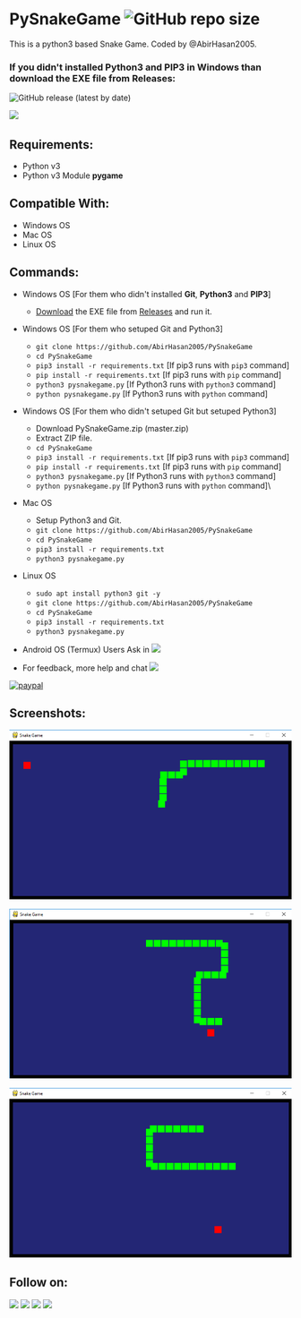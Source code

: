 # PySnakeGame ![GitHub repo size](https://img.shields.io/github/repo-size/AbirHasan2005/PySnakeGame?label=Repo%20Size)
This is a python3 based Snake Game. Coded by @AbirHasan2005.

### If you didn't installed Python3 and PIP3 in Windows than download the EXE file from Releases:
![GitHub release (latest by date)](https://img.shields.io/github/v/release/AbirHasan2005/PySnakeGame)

<a href="https://t.me/linux_repo"><img src="https://img.shields.io/badge/Telegram-Join%20Telegram%20Group-blue.svg?logo=telegram"></a>

## Requirements:
- Python v3
- Python v3 Module **pygame**

## Compatible With:
- Windows OS
- Mac OS
- Linux OS

## Commands:
- Windows OS [For them who didn't installed **Git**, **Python3** and **PIP3**]
	- [Download](https://github.com/AbirHasan2005/PySnakeGame/releases/download/v1.0/pysnakegame.exe) the EXE file from [Releases](https://github.com/AbirHasan2005/PySnakeGame/releases) and run it.

- Windows OS [For them who setuped Git and Python3]
	- `git clone https://github.com/AbirHasan2005/PySnakeGame`
	- `cd PySnakeGame`
	- `pip3 install -r requirements.txt` [If pip3 runs with `pip3` command]
	- `pip install -r requirements.txt` [If pip3 runs with `pip` command]
	- `python3 pysnakegame.py` [If Python3 runs with `python3` command]
	- `python pysnakegame.py` [If Python3 runs with `python` command]

- Windows OS [For them who didn't setuped Git but setuped Python3]
	- Download PySnakeGame.zip (master.zip)
	- Extract ZIP file.
	- `cd PySnakeGame`
	- `pip3 install -r requirements.txt` [If pip3 runs with `pip3` command]
	- `pip install -r requirements.txt` [If pip3 runs with `pip` command]
	- `python3 pysnakegame.py` [If Python3 runs with `python3` command]
	- `python pysnakegame.py` [If Python3 runs with `python` command]\

- Mac OS
	- Setup Python3 and Git.
	- `git clone https://github.com/AbirHasan2005/PySnakeGame`
	- `cd PySnakeGame`
	- `pip3 install -r requirements.txt`
	- `python3 pysnakegame.py`

- Linux OS
	- `sudo apt install python3 git -y`
	- `git clone https://github.com/AbirHasan2005/PySnakeGame`
	- `cd PySnakeGame`
	- `pip3 install -r requirements.txt`
	- `python3 pysnakegame.py`

- Android OS (Termux) Users Ask in <a href="https://t.me/linux_repo"><img src="https://img.shields.io/badge/Telegram-Join%20Telegram%20Group-blue.svg?logo=telegram"></a>

- For feedback, more help and chat <a href="https://t.me/linux_repo"><img src="https://img.shields.io/badge/Telegram-Join%20Telegram%20Group-blue.svg?logo=telegram"></a>

[![paypal](https://www.paypalobjects.com/en_US/i/btn/btn_donateCC_LG.gif)](https://paypal.me/AbirHasan2005)


## Screenshots:

![Screeshot](https://github.com/AbirHasan2005/PySnakeGame/blob/master/cap1.png)

![Screeshot](https://github.com/AbirHasan2005/PySnakeGame/blob/master/cap2.png)

![Screeshot](https://github.com/AbirHasan2005/PySnakeGame/blob/master/cap3.png)


## Follow on:
<a href="https://github.com/AbirHasan2005"><img src="https://img.shields.io/badge/GitHub-Follow%20on%20GitHub-inactive.svg?logo=github"></a> <a href="https://twitter.com/AbirHasan2005"><img src="https://img.shields.io/badge/Twitter-Follow%20on%20Twitter-informational.svg?logo=twitter"></a> <a href="https://facebook.com/AbirHasan2005"><img src="https://img.shields.io/badge/Facebook-Follow%20on%20Facebook-blue.svg?logo=facebook"></a> <a href="https://instagram.com/AbirHasan2005"><img src="https://img.shields.io/badge/Instagram-Follow%20on%20Instagram-important.svg?logo=instagram"></a>
